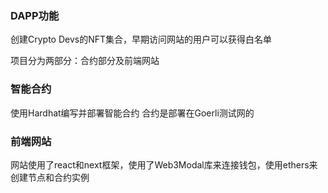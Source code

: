 ### DAPP功能

创建Crypto Devs的NFT集合，早期访问网站的用户可以获得白名单



项目分为两部分：合约部分及前端网站

### 智能合约

使用Hardhat编写并部署智能合约 合约是部署在Goerli测试网的

### 前端网站

网站使用了react和next框架，使用了Web3Modal库来连接钱包，使用ethers来创建节点和合约实例







